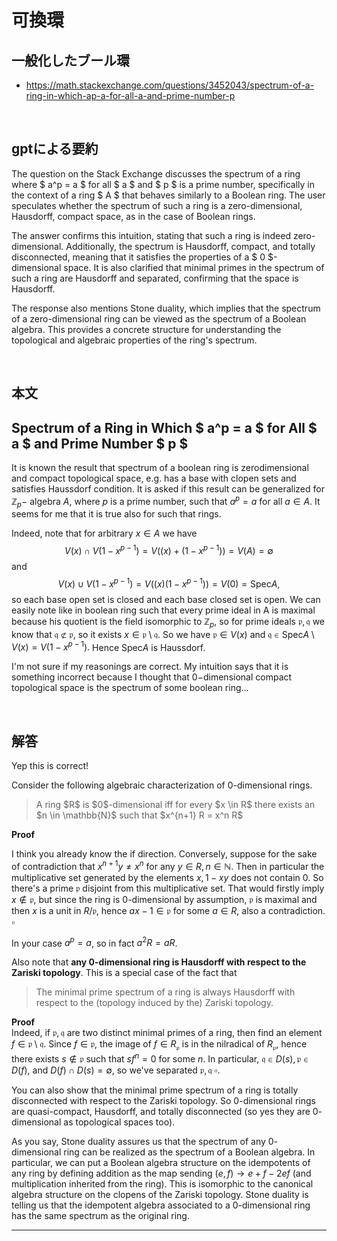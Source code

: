 # 可換環

## 一般化したブール環
- https://math.stackexchange.com/questions/3452043/spectrum-of-a-ring-in-which-ap-a-for-all-a-and-prime-number-p

<br>

## gptによる要約
The question on the Stack Exchange discusses the spectrum of a ring where $ a^p = a $ for all $ a $ and $ p $ is a prime number, specifically in the context of a ring $ A $ that behaves similarly to a Boolean ring. The user speculates whether the spectrum of such a ring is a zero-dimensional, Hausdorff, compact space, as in the case of Boolean rings.

The answer confirms this intuition, stating that such a ring is indeed zero-dimensional. Additionally, the spectrum is Hausdorff, compact, and totally disconnected, meaning that it satisfies the properties of a $ 0 $-dimensional space. It is also clarified that minimal primes in the spectrum of such a ring are Hausdorff and separated, confirming that the space is Hausdorff. 

The response also mentions Stone duality, which implies that the spectrum of a zero-dimensional ring can be viewed as the spectrum of a Boolean algebra. This provides a concrete structure for understanding the topological and algebraic properties of the ring's spectrum.

<br>

## 本文
## Spectrum of a Ring in Which $ a^p = a $ for All $ a $ and Prime Number $ p $


It is known the result that spectrum of a boolean ring is zerodimensional and compact topological space, e.g. has a base with clopen sets and satisfies Haussdorf condition. It is asked if this result can be generalized for $\mathbb{Z}_p-$ algebra $A,$ where $p$ is a prime number, such that $a^p=a$ for all $a\in A.$ It seems for me that it is true also for such that rings.

Indeed, note that for arbitrary $x\in A$ we have $$V(x)\cap V(1-x^{p-1})=V((x)+(1-x^{p-1}))=V(A)=\emptyset$$ and $$V(x)\cup V(1-x^{p-1})=V((x)(1-x^{p-1}))=V(0)=\text{Spec}A,$$ 
so each base open set is closed and each base closed set is open. We can easily note like in boolean ring such that every prime ideal in A is maximal because his quotient is the field isomorphic to $\mathbb{Z}_p,$ so for prime ideals $\mathfrak{p,q}$ we know that $\mathfrak{q}\not\subset\mathfrak{p},$ so it exists $x\in \mathfrak{p}\setminus\mathfrak{q}.$ So we have $\mathfrak{p}\in V(x)$ and $\mathfrak{q}\in \text{Spec} A\setminus V(x)=V(1-x^{p-1}).$ Hence $\text{Spec}A$ is Haussdorf.

I'm not sure if my reasonings are correct. My intuition says that it is something incorrect because I thought that $0-$dimensional compact topological space is the spectrum of some boolean ring...

<br>

## 解答

Yep this is correct!  

Consider the following algebraic characterization of $0$-dimensional rings.

<blockquote>
  A ring $R$ is $0$-dimensional iff for every $x \in R$ there exists an $n \in \mathbb{N}$ such that $x^{n+1} R = x^n R$
</blockquote>

<strong>Proof</strong>  

I think you already know the if direction.  Conversely, suppose for the sake of contradiction that $x^{n+1} y \not= x^n$ for any $y \in R, n \in \mathbb{N}$.  Then in particular the multiplicative set generated by the elements $x, 1-xy$ does not contain $0$.  So there's a prime $\mathfrak{p}$ disjoint from this multiplicative set.  That would firstly imply $x \notin \mathfrak{p}$, but since the ring is $0$-dimensional by assumption, $\mathfrak{p}$ is maximal and then $x$ is a unit in $R/\mathfrak{p}$, hence $ax - 1 \in \mathfrak{p}$ for some $a \in R$, also a contradiction.  $\square$

In your case $a^p = a$, so in fact $a^2R = aR$.

Also note that <strong>any $0$-dimensional ring is Hausdorff with respect to the Zariski topology</strong>.  This is a special case of the fact that

<blockquote>
  The minimal prime spectrum of a ring is always Hausdorff with respect to the (topology induced by the) Zariski topology.  
</blockquote>

<strong>Proof</strong>  
Indeed, if $\mathfrak{p}, \mathfrak{q}$ are two distinct minimal primes of a ring, then find an element $f \in \mathfrak{p} \setminus \mathfrak{q}$.  Since $f \in \mathfrak{p}$, the image of $f \in R_\mathfrak{p}$ is in the nilradical of $R_\mathfrak{p}$, hence there exists $s \notin \mathfrak{p}$ such that $sf^n = 0$ for some $n$.  In particular, $\mathfrak{q} \in D(s), \mathfrak{p} \in D(f)$, and $D(f) \cap D(s) = \emptyset$, so we've separated $\mathfrak{p}, \mathfrak{q}$ $\square$.  

You can also show that the minimal prime spectrum of a ring is totally disconnected with respect to the Zariski topology.  So $0$-dimensional rings are quasi-compact, Hausdorff, and totally disconnected (so yes they are $0$-dimensional as topological spaces too).  

As you say, Stone duality assures us that the spectrum of any $0$-dimensional ring can be realized as the spectrum of a Boolean algebra.  In particular, we can put a Boolean algebra structure on the idempotents of any ring by defining addition as the map sending $(e,f) \to e + f - 2ef$ (and multiplication inherited from the ring).  This is isomorphic to the canonical algebra structure on the clopens of the Zariski topology.  Stone duality is telling us that the idempotent algebra associated to a $0$-dimensional ring has the same spectrum as the original ring.  

---
